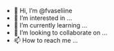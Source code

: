 - 👋 Hi, I’m @fvaseliine
- 👀 I’m interested in ...
- 🌱 I’m currently learning ...
- 💞️ I’m looking to collaborate on ...
- 📫 How to reach me ...

<!---
fvaseliine/fvaseliine is a ✨ special ✨ repository because its `README.md` (this file) appears on your GitHub profile.
You can click the Preview link to take a look at your changes.
--->
